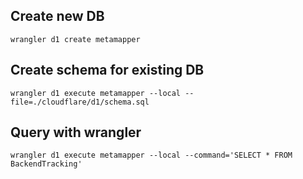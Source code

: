## Create new DB
`wrangler d1 create metamapper`

## Create schema for existing DB
`wrangler d1 execute metamapper --local --file=./cloudflare/d1/schema.sql`

## Query with wrangler 
`wrangler d1 execute metamapper --local --command='SELECT * FROM BackendTracking'`
